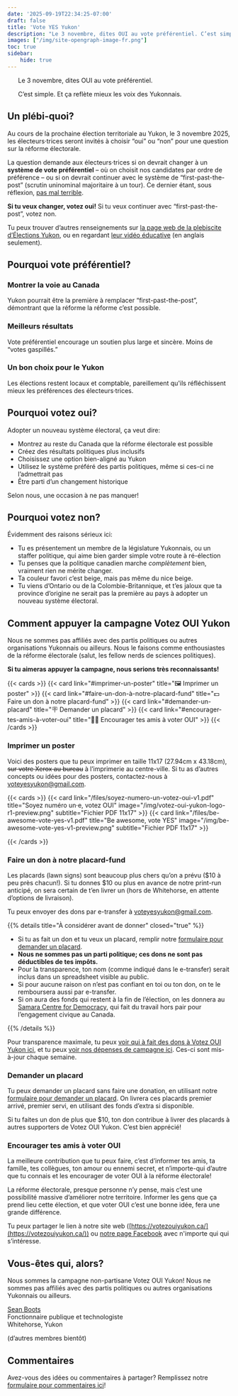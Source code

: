 ```yaml
---
date: '2025-09-19T22:34:25-07:00'
draft: false
title: 'Vote YES Yukon'
description: "Le 3 novembre, dites OUI au vote préférentiel. C’est simple. Et ça reflète mieux les voix des Yukonnais."
images: ["/img/site-opengraph-image-fr.png"]
toc: true
sidebar: 
    hide: true
---
```


<p class="homepage-subheading hx:font-medium" style="padding-left: 1.5rem;">Le 3 novembre, dites <span class="hx:font-semibold">OUI</span> au vote préférentiel.</p>

<p class="homepage-subheading hx:font-medium" style="padding-left: 1.5rem; padding-top: 0;margin-top: 0.5rem;">C’est simple. Et ça reflète mieux les voix des Yukonnais.</p>


## Un plébi-quoi?

Au cours de la prochaine élection territoriale au Yukon, le 3 novembre 2025, les électeurs·trices seront invités à choisir “oui” ou “non” pour une question sur la réforme électorale.

La question demande aux électeurs·trices si on devrait changer à un **système de vote préférentiel** – où on choisit nos candidates par ordre de préférence – ou si on devrait continuer avec le système de “first-past-the-post” (scrutin uninominal majoritaire à un tour). Ce dernier étant, sous réflexion, [pas mal terrible](https://sboots.ca/2025/08/20/in-support-of-the-yukon-electoral-reform-plebiscite/#what-s-happening).

**Si tu veux changer, votez oui!** Si tu veux continuer avec “first-past-the-post”, votez non.

Tu peux trouver d’autres renseignements sur [la page web de la plebiscite d’Élections Yukon](https://electionsyukon.ca/fr/plebiscite-novembre-2025), ou en regardant [leur vidéo éducative](https://www.youtube.com/watch?v=NjM1tPb4wAI) (en anglais seulement).

## Pourquoi vote préférentiel?

<div class="hextra-cards hx:gap-4 hx:grid" style="--hextra-cards-grid-cols: 3">
    <div class="hx:flex hx:flex-col hx:justify-start">
        <h3>Montrer la voie au Canada</h3>
        <p>Yukon pourrait être la première à remplacer “first-past-the-post”, démontrant que la réforme la réforme c’est possible.</p>
    </div>
    <div class="hx:flex hx:flex-col hx:justify-start">
        <h3>Meilleurs résultats</h3>
        <p>Vote préférentiel encourage un soutien plus large et sincère</a>. Moins de “votes gaspillés.”</p>
    </div>
    <div class="hx:flex hx:flex-col hx:justify-start">
        <h3>Un bon choix pour le Yukon</h3>
        <p>Les élections restent locaux et comptable, pareillement qu'ils réfléchissent mieux les préférences des électeurs·trices.</p>
    </div>
</div>

##  Pourquoi votez oui?

Adopter un nouveau système électoral, ça veut dire:

* Montrez au reste du Canada que la réforme électorale est possible
* Créez des résultats politiques plus inclusifs
* Choisissez une option bien-aligné au Yukon
* Utilisez le système préféré des partis politiques, même si ces-ci ne l’admettrait pas
* Être parti d’un changement historique 

Selon nous, une occasion à ne pas manquer!

## Pourquoi votez non?

Évidemment des raisons sérieux ici:

* Tu es présentement un membre de la législature Yukonnais, ou un staffer politique, qui aime bien garder simple votre route à ré-élection
* Tu penses que la politique canadien marche *complètement* bien, vraiment rien ne mérite changer.
* Ta couleur favori c’est beige, mais pas même du nice beige.
* Tu viens d’Ontario ou de la Colombie-Britannique, et t’es jaloux que ta province d’origine ne serait pas la première au pays à adopter un nouveau système électoral.

## Comment appuyer la campagne Votez OUI Yukon

Nous ne sommes pas affiliés avec des partis politiques ou autres organisations Yukonnais ou ailleurs. Nous le faisons comme enthousiastes de la réforme électorale (salut, les fellow nerds de sciences politiques).

**Si tu aimeras appuyer la campagne, nous serions très reconnaissants!**

{{< cards >}}
  {{< card link="#imprimer-un-poster" title="🖼️ Imprimer un poster" >}}
  {{< card link="#faire-un-don-à-notre-placard-fund" title="💵 Faire un don à notre placard-fund" >}}
  {{< card link="#demander-un-placard" title="🪧 Demander un placard" >}}
  {{< card link="#encourager-tes-amis-à-voter-oui" title="🧑‍⚕️ Encourager tes amis à voter OUI" >}}
{{< /cards >}}

### Imprimer un poster

Voici des posters que tu peux imprimer en taille 11x17 (27.94cm x 43.18cm), ~~sur votre Xerox au bureau~~ à l’imprimerie au centre-ville. Si tu as d’autres concepts ou idées pour des posters, contactez-nous à [voteyesyukon@gmail.com](mailto:voteyesyukon@gmail.com). 

{{< cards >}}
  {{< card link="/files/soyez-numero-un-votez-oui-v1.pdf" title="Soyez numéro un·e, votez OUI" image="/img/votez-oui-yukon-logo-r1-preview.png" subtitle="Fichier PDF 11x17" >}}
  {{< card link="/files/be-awesome-vote-yes-v1.pdf" title="Be awesome, vote YES" image="/img/be-awesome-vote-yes-v1-preview.png" subtitle="Fichier PDF 11x17" >}}

{{< /cards >}}

### Faire un don à notre placard-fund

Les placards (lawn signs) sont beaucoup plus chers qu’on a prévu ($10 à peu près chacun!). Si tu donnes $10 ou plus en avance de notre print-run anticipé, on sera certain de t’en livrer un (hors de Whitehorse, en attente d’options de livraison).

Tu peux envoyer des dons par e-transfer à [voteyesyukon@gmail.com](mailto:voteyesyukon@gmail.com).

{{% details title="À considérer avant de donner" closed="true" %}}

* Si tu as fait un don et tu veux un placard, remplir notre [formulaire pour demander un placard](https://docs.google.com/forms/d/e/1FAIpQLSf1jKx05-ghA6poH4wGJEkvxW8S_Nv_VxNTBCjOO2S08HEaKg/viewform).
* **Nous ne sommes pas un parti politique; ces dons ne sont pas déductibles de tes impôts.**
* Pour la transparence, ton nom (comme indiqué dans le e-transfer) serait inclus dans un spreadsheet visible au public.
* Si pour aucune raison on n’est pas confiant en toi ou ton don, on te le remboursera aussi par e-transfer.
* Si on aura des fonds qui restent à la fin de l’élection, on les donnera au [Samara Centre for Democracy](https://www.samaracentre.ca/), qui fait du travail hors pair pour l’engagement civique au Canada.

{{% /details %}}

Pour transparence maximale, tu peux [voir qui à fait des dons à Votez OUI Yukon ici](https://docs.google.com/spreadsheets/d/1Mtn_kpjpEA1xQZQqOIpuioOM1rSHYLSdAktMv8x6I0Y/edit), et tu peux [voir nos dépenses de campagne ici](https://docs.google.com/spreadsheets/d/1CsQ8GDYejsV0yfmII71SvGTCWfcaYarltdghoqC-luI/edit). Ces-ci sont mis-à-jour chaque semaine.

### Demander un placard

Tu peux demander un placard sans faire une donation, en utilisant notre [formulaire pour demander un placard](https://docs.google.com/forms/d/e/1FAIpQLSf1jKx05-ghA6poH4wGJEkvxW8S_Nv_VxNTBCjOO2S08HEaKg/viewform). On livrera ces placards premier arrivé, premier servi, en utilisant des fonds d’extra si disponible. 

Si tu faites un don de plus que $10, ton don contribue à livrer des placards à autres supporters de Votez OUI Yukon. C’est bien apprécié!


### Encourager tes amis à voter OUI

La meilleure contribution que tu peux faire, c’est d’informer tes amis, ta famille, tes collègues, ton amour ou ennemi secret, et n’importe-qui d’autre que tu connais et les encourager de voter OUI à la réforme électorale!

La réforme électorale, presque personne n’y pense, mais c’est une possibilité massive d’améliorer notre territoire. Informer les gens que ça prend lieu cette élection, et que voter OUI c’est une bonne idée, fera une grande différence. 

Tu peux partager le lien à notre site web ([https://votezouiyukon.ca/](https://votezouiyukon.ca/)) ou [notre page Facebook](https://www.facebook.com/people/Vote-Yes-Yukon-Votez-oui-Yukon/61581300344433/) avec n'importe qui qui s’intéresse.


## Vous-êtes qui, alors?

Nous sommes la campagne non-partisane Votez OUI Yukon! Nous ne sommes pas affiliés avec des partis politiques ou autres organisations Yukonnais ou ailleurs.

[Sean Boots](https://sboots.ca/) \
Fonctionnaire publique et technologiste \
Whitehorse, Yukon

(d’autres membres bientôt)

## Commentaires

Avez-vous des idées ou commentaires à partager? Remplissez notre [formulaire pour commentaires ici](https://docs.google.com/forms/d/e/1FAIpQLScqC2GCTadZhqlCTwBrcGJER887tsgkKVk1iOkudofPyoCtBQ/viewform)!
